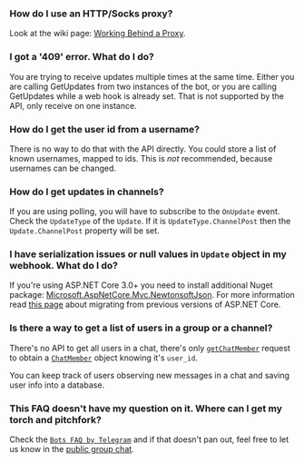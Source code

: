 ### How do I use an HTTP/Socks proxy?
Look at the wiki page: [Working Behind a Proxy](4/proxy.md).

### I got a '409' error. What do I do?
You are trying to receive updates multiple times at the same time. Either you are calling GetUpdates from two instances of the bot, or you are calling GetUpdates while a web hook is already set. That is not supported by the API, only receive on one instance.

### How do I get the user id from a username?
There is no way to do that with the API directly.
You could store a list of known usernames, mapped to ids.
This is *not* recommended, because usernames can be changed.

### How do I get updates in channels?
If you are using polling, you will have to subscribe to the `OnUpdate` event.
Check the `UpdateType` of the `Update`. If it is `UpdateType.ChannelPost` then the `Update.ChannelPost` property will be set.

### I have serialization issues or null values in `Update` object in my webhook. What do I do?
If you're using ASP.NET Core 3.0+ you need to install additional Nuget package: [Microsoft.AspNetCore.Mvc.NewtonsoftJson](https://www.nuget.org/packages/Microsoft.AspNetCore.Mvc.NewtonsoftJson/). For more information read [this page](https://docs.microsoft.com/en-us/aspnet/core/migration/22-to-30?view=aspnetcore-3.1&tabs=visual-studio#use-newtonsoftjson-in-an-aspnet-core-30-mvc-project) about migrating from previous versions of ASP.NET Core.

### Is there a way to get a list of users in a group or a channel?
There's no API to get all users in a chat, there's only [`getChatMember`](https://core.telegram.org/bots/api#getchatmember) request to obtain a
[`ChatMember`](https://core.telegram.org/bots/api#chatmember) object knowing it's `user_id`.

You can keep track of users observing new messages in a chat and saving user info into a database.

### This FAQ doesn't have my question on it. Where can I get my torch and pitchfork?
Check the [`Bots FAQ by Telegram`] and if that doesn't pan out, feel free to let us know in the [public group chat].


[`Bots FAQ by Telegram`]: https://core.telegram.org/bots/faq
[Public Group Chat]: https://t.me/joinchat/B35YY0QbLfd034CFnvCtCA
